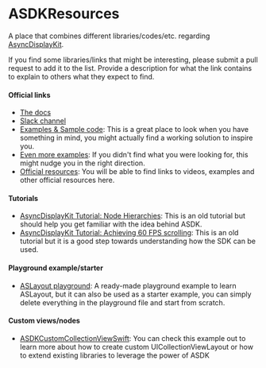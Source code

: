 # ASDKResources
A place that combines different libraries/codes/etc. regarding [AsyncDisplayKit](https://github.com/facebook/AsyncDisplayKit).

If you find some libraries/links that might be interesting, please submit a pull request to add it to the list. Provide a description for what the link contains to explain to others what they expect to find.

#### Official links
* [The docs](http://asyncdisplaykit.org/docs/getting-started.html)
* [Slack channel](https://github.com/facebook/AsyncDisplayKit/issues/1582)
* [Examples & Sample code](https://github.com/facebook/AsyncDisplayKit/tree/master/examples): This is a great place to look when you have something in mind, you might actually find a working solution to inspire you.
* [Even more examples](https://github.com/facebook/AsyncDisplayKit/tree/master/examples_extra): If you didn't find what you were looking for, this might nudge you in the right direction.
* [Official resources](http://asyncdisplaykit.org/docs/resources.html): You will be able to find links to videos, examples and other official resources here.

#### Tutorials
* [AsyncDisplayKit Tutorial: Node Hierarchies](https://www.raywenderlich.com/107310/asyncdisplaykit-tutorial-node-hierarchies): This is an old tutorial but should help you get familiar with the idea behind ASDK.
* [AsyncDisplayKit Tutorial: Achieving 60 FPS scrolling](https://www.raywenderlich.com/86365/asyncdisplaykit-tutorial-achieving-60-fps-scrolling): This is an old tutorial but it is a good step towards understanding how the SDK can be used.

#### Playground example/starter
* [ASLayout playground](https://github.com/the-grid/ASLayout-AsyncDisplayKitPlayground): A ready-made playground example to learn ASLayout, but it can also be used as a starter example, you can simply delete everything in the playground file and start from scratch. 

#### Custom views/nodes
* [ASDKCustomCollectionViewSwift](https://github.com/maicki/ASDKCustomCollectionViewSwift): You can check this example out to learn more about how to create custom UICollectionViewLayout or how to extend existing libraries to leverage the power of ASDK
